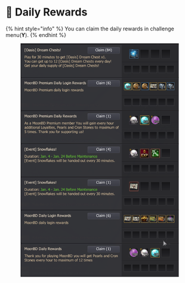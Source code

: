 # 📅 Daily Rewards

{% hint style="info" %}
You can claim the daily rewards in challenge menu(**Y**).
{% endhint %}

<figure><img src="../../.gitbook/assets/QQ截图20221101232446.png" alt=""><figcaption></figcaption></figure>
